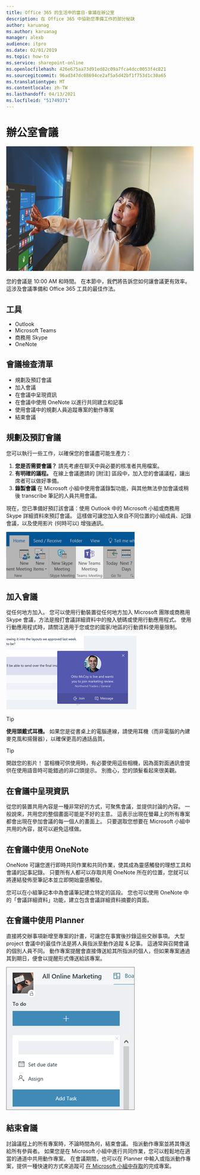 ```yaml
---
title: Office 365 的生活中的當日-會議在辦公室
description: 在 Office 365 中協助您準備工作的部分秘訣
author: karuanag
ms.author: karuanag
manager: alexb
audience: itpro
ms.date: 02/01/2019
ms.topic: how-to
ms.service: sharepoint-online
ms.openlocfilehash: 426e675aa73d91ed82c09a7fca4dcc0053f4c821
ms.sourcegitcommit: 96ad347dc08694ce2af5a5d42bf1f753d1c30a65
ms.translationtype: MT
ms.contentlocale: zh-TW
ms.lasthandoff: 04/13/2021
ms.locfileid: "51749371"
---
```

# <a name="meeting-at-the-office"></a>辦公室會議

![上路程視覺](media/ditl_meeting.png)

您的會議是 10:00 AM 和時間。 在本節中，我們將告訴您如何讓會議更有效率。  這涉及會議準備和 Office 365 工具的最佳作法。  

## <a name="tools"></a>工具
- Outlook
- Microsoft Teams
- 商務用 Skype
- OneNote

## <a name="checklist-for-your-meeting"></a>會議檢查清單
- 規劃及預訂會議
- 加入會議
- 在會議中呈現資訊
- 在會議中使用 OneNote 以進行共同建立和記事
- 使用會議中的規劃人員追蹤專案的動作專案
- 結束會議
 
## <a name="plan-and-book-your-meeting"></a>規劃及預訂會議
您可以執行一些工作，以確保您的會議盡可能生產力：

1. **您是否需要會議？** 請先考慮在聊天中與必要的核准者共用檔案。  
1. **有明確的議程。**  在線上會議邀請的 [附注] 區段中，加入您的會議議程，讓出席者可以做好準備。
1. **錄製會議**  在 Microsoft 小組中使用會議錄製功能，與其他無法參加會議或稍後 transcribe 筆記的人員共用會議。  

現在，您已準備好預訂該會議：使用 Outlook 中的 Microsoft 小組或商務用 Skype 詳細資料來預訂會議。 這樣做可讓您加入來自不同位置的小組成員、記錄會議，以及使用影片 (何時可以) 增強通訊。 

![Outlook 中的團隊 ](media/ditl_teamsoutlook.png)

## <a name="join-a-meeting"></a>加入會議
從任何地方加入。 您可以使用行動裝置從任何地方加入 Microsoft 團隊或商務用 Skype 會議，方法是撥打會議詳細資料中的撥入號碼或使用行動應用程式。 使用行動應用程式時，請關注適用于您或您的國家/地區的行動資料使用量限制。

![小組會議加入通知](media/ditl_teamsjoin.png)

> [!TIP]
> **使用頭戴式耳機。** 如果您是從書桌上的電腦連線，請使用耳機（而非電腦的內建麥克風和揚聲器），以確保更高的通話品質。

> [!TIP]
> 開啟您的影片！ 當相機可供使用時，有必要使用這些相機，因為面對面通訊會提供在使用語音時可能錯過的非口頭提示。 別擔心，您的頭髮看起來很美觀。 

## <a name="present-information-in-a-meeting"></a>在會議中呈現資訊
從您的裝置共用內容是一種非常好的方式，可聚焦會議，並提供討論的內容。 一般說來，共用您的整個畫面可能是不好的主意。 這表示出現在螢幕上的所有專案都會出現在參加會議的每一個人的畫面上。 只要選取您想要在 Microsoft 小組中共用的內容，就可以避免這樣做。 

## <a name="use-onenote-in-a-meeting"></a>在會議中使用 OneNote
OneNote 可讓您進行即時共同作業和共同作業，使其成為靈感觸發的理想工具和會議的記事記錄。 只要所有人都可以存取共用 OneNote 所在的位置，您就可以將連結發佈至筆記本並立即開始靈感觸發。

您可以在小組筆記本中為會議筆記建立特定的區段。 您也可以使用 OneNote 中的「會議詳細資料」功能，建立包含會議詳細資料摘要的頁面。

## <a name="use-planner-in-a-meeting"></a>在會議中使用 Planner
直接將交辦事項新增至專案的計畫，可讓您在事實後抄錄這些交辦事項。 大型 project 會議中的最佳作法是將人員指派至動作追蹤 & 記事。 這通常與召開會議的個別人員不同。 動作專案提醒會直接傳送給其所指派的個人，但如果專案通過其到期日，便會以提醒形式傳送給該專案。 

![Planner 任務](media/ditl_task.png)

## <a name="end-a-meeting"></a>結束會議
討論議程上的所有專案時，不論時間為何，結束會議。 指派動作專案並將其傳送給所有參與者。 如果您是在 Microsoft 小組中進行共同作業，您可以輕鬆地在適當的通道中共用動作專案。 在會議期間，也可以在 Planner 中輸入或指派動作專案，提供一種快速的方式來追蹤可 [在 Microsoft 小組中存取](https://support.office.com/article/use-planner-in-microsoft-teams-62798a9f-e8f7-4722-a700-27dd28a06ee0)的完成專案。 
